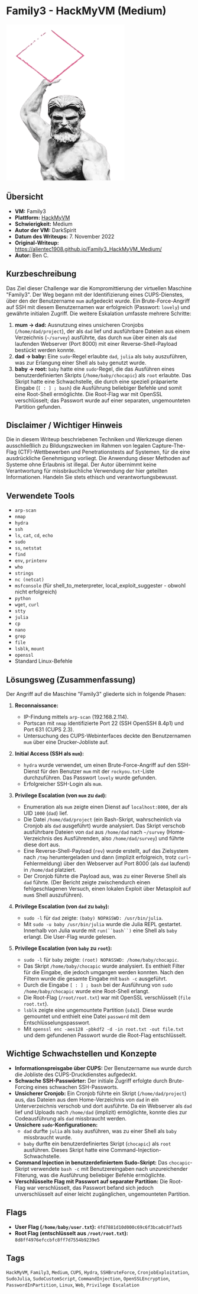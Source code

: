 # Family3 - HackMyVM (Medium)

![Family3.png](Family3.png)

## Übersicht

*   **VM:** Family3
*   **Plattform:** [HackMyVM](https://hackmyvm.eu/machines/machine.php?vm=Family3)
*   **Schwierigkeit:** Medium
*   **Autor der VM:** DarkSpirit
*   **Datum des Writeups:** 7. November 2022
*   **Original-Writeup:** https://alientec1908.github.io/Family3_HackMyVM_Medium/
*   **Autor:** Ben C.

## Kurzbeschreibung

Das Ziel dieser Challenge war die Kompromittierung der virtuellen Maschine "Family3". Der Weg begann mit der Identifizierung eines CUPS-Dienstes, über den der Benutzername `mum` aufgedeckt wurde. Ein Brute-Force-Angriff auf SSH mit diesem Benutzernamen war erfolgreich (Passwort: `lovely`) und gewährte initialen Zugriff. Die weitere Eskalation umfasste mehrere Schritte:
1.  **mum -> dad:** Ausnutzung eines unsicheren Cronjobs (`/home/dad/project`), der als `dad` lief und ausführbare Dateien aus einem Verzeichnis (`~/survey`) ausführte, das durch `mum` über einen als `dad` laufenden Webserver (Port 8000) mit einer Reverse-Shell-Payload bestückt werden konnte.
2.  **dad -> baby:** Eine `sudo`-Regel erlaubte `dad`, `julia` als `baby` auszuführen, was zur Erlangung einer Shell als `baby` genutzt wurde.
3.  **baby -> root:** `baby` hatte eine `sudo`-Regel, die das Ausführen eines benutzerdefinierten Skripts (`/home/baby/chocapic`) als `root` erlaubte. Das Skript hatte eine Schwachstelle, die durch eine speziell präparierte Eingabe (`[ : ] ; bash`) die Ausführung beliebiger Befehle und somit eine Root-Shell ermöglichte.
Die Root-Flag war mit OpenSSL verschlüsselt; das Passwort wurde auf einer separaten, ungemounteten Partition gefunden.

## Disclaimer / Wichtiger Hinweis

Die in diesem Writeup beschriebenen Techniken und Werkzeuge dienen ausschließlich zu Bildungszwecken im Rahmen von legalen Capture-The-Flag (CTF)-Wettbewerben und Penetrationstests auf Systemen, für die eine ausdrückliche Genehmigung vorliegt. Die Anwendung dieser Methoden auf Systeme ohne Erlaubnis ist illegal. Der Autor übernimmt keine Verantwortung für missbräuchliche Verwendung der hier geteilten Informationen. Handeln Sie stets ethisch und verantwortungsbewusst.

## Verwendete Tools

*   `arp-scan`
*   `nmap`
*   `hydra`
*   `ssh`
*   `ls`, `cat`, `cd`, `echo`
*   `sudo`
*   `ss`, `netstat`
*   `find`
*   `env`, `printenv`
*   `who`
*   `strings`
*   `nc (netcat)`
*   `msfconsole` (für shell_to_meterpreter, local_exploit_suggester - obwohl nicht erfolgreich)
*   `python`
*   `wget`, `curl`
*   `stty`
*   `julia`
*   `cp`
*   `nano`
*   `grep`
*   `file`
*   `lsblk`, `mount`
*   `openssl`
*   Standard Linux-Befehle

## Lösungsweg (Zusammenfassung)

Der Angriff auf die Maschine "Family3" gliederte sich in folgende Phasen:

1.  **Reconnaissance:**
    *   IP-Findung mittels `arp-scan` (192.168.2.114).
    *   Portscan mit `nmap` identifizierte Port 22 (SSH OpenSSH 8.4p1) und Port 631 (CUPS 2.3).
    *   Untersuchung des CUPS-Webinterfaces deckte den Benutzernamen `mum` über eine Drucker-Jobliste auf.

2.  **Initial Access (SSH als `mum`):**
    *   `hydra` wurde verwendet, um einen Brute-Force-Angriff auf den SSH-Dienst für den Benutzer `mum` mit der `rockyou.txt`-Liste durchzuführen. Das Passwort `lovely` wurde gefunden.
    *   Erfolgreicher SSH-Login als `mum`.

3.  **Privilege Escalation (von `mum` zu `dad`):**
    *   Enumeration als `mum` zeigte einen Dienst auf `localhost:8000`, der als UID `1000` (`dad`) lief.
    *   Die Datei `/home/dad/project` (ein Bash-Skript, wahrscheinlich via Cronjob als `dad` ausgeführt) wurde analysiert. Das Skript verschob ausführbare Dateien von `dad` aus `/home/dad` nach `~/survey` (Home-Verzeichnis des Ausführenden, also `/home/dad/survey`) und führte diese dort aus.
    *   Eine Reverse-Shell-Payload (`rev`) wurde erstellt, auf das Zielsystem nach `/tmp` heruntergeladen und dann (implizit erfolgreich, trotz `curl`-Fehlermeldung) über den Webserver auf Port 8000 (als `dad` laufend) in `/home/dad` platziert.
    *   Der Cronjob führte die Payload aus, was zu einer Reverse Shell als `dad` führte. (Der Bericht zeigte zwischendurch einen fehlgeschlagenen Versuch, einen lokalen Exploit über Metasploit auf `mum`s Shell auszuführen).

4.  **Privilege Escalation (von `dad` zu `baby`):**
    *   `sudo -l` für `dad` zeigte: `(baby) NOPASSWD: /usr/bin/julia`.
    *   Mit `sudo -u baby /usr/bin/julia` wurde die Julia REPL gestartet. Innerhalb von Julia wurde mit `run(``bash``)` eine Shell als `baby` erlangt. Die User-Flag wurde gelesen.

5.  **Privilege Escalation (von `baby` zu `root`):**
    *   `sudo -l` für `baby` zeigte: `(root) NOPASSWD: /home/baby/chocapic`.
    *   Das Skript `/home/baby/chocapic` wurde analysiert. Es enthielt Filter für die Eingabe, die jedoch umgangen werden konnten. Nach den Filtern wurde die gesamte Eingabe mit `bash -c` ausgeführt.
    *   Durch die Eingabe `[ : ] ; bash` bei der Ausführung von `sudo /home/baby/chocapic` wurde eine Root-Shell erlangt.
    *   Die Root-Flag (`/root/root.txt`) war mit OpenSSL verschlüsselt (`file root.txt`).
    *   `lsblk` zeigte eine ungemountete Partition (`sda3`). Diese wurde gemountet und enthielt eine Datei `password` mit dem Entschlüsselungspasswort.
    *   Mit `openssl enc -aes128 -pbkdf2 -d -in root.txt -out file.txt` und dem gefundenen Passwort wurde die Root-Flag entschlüsselt.

## Wichtige Schwachstellen und Konzepte

*   **Informationspreisgabe über CUPS:** Der Benutzername `mum` wurde durch die Jobliste des CUPS-Druckdienstes aufgedeckt.
*   **Schwache SSH-Passwörter:** Der initiale Zugriff erfolgte durch Brute-Forcing eines schwachen SSH-Passworts.
*   **Unsicherer Cronjob:** Ein Cronjob führte ein Skript (`/home/dad/project`) aus, das Dateien aus dem Home-Verzeichnis von `dad` in ein Unterverzeichnis verschob und dort ausführte. Da ein Webserver als `dad` lief und Uploads nach `/home/dad` (implizit) ermöglichte, konnte dies zur Codeausführung als `dad` missbraucht werden.
*   **Unsichere `sudo`-Konfigurationen:**
    *   `dad` durfte `julia` als `baby` ausführen, was zu einer Shell als `baby` missbraucht wurde.
    *   `baby` durfte ein benutzerdefiniertes Skript (`chocapic`) als `root` ausführen. Dieses Skript hatte eine Command-Injection-Schwachstelle.
*   **Command Injection in benutzerdefiniertem Sudo-Skript:** Das `chocapic`-Skript verwendete `bash -c` mit Benutzereingaben nach unzureichender Filterung, was die Ausführung beliebiger Befehle ermöglichte.
*   **Verschlüsselte Flag mit Passwort auf separater Partition:** Die Root-Flag war verschlüsselt, das Passwort befand sich jedoch unverschlüsselt auf einer leicht zugänglichen, ungemounteten Partition.

## Flags

*   **User Flag (`/home/baby/user.txt`):** `4fd7881d10d000c69c6f3bca0c8f7ad5`
*   **Root Flag (entschlüsselt aus `/root/root.txt`):** `8d8ff4976efccbfc8ff7d7554b9239e5`

## Tags

`HackMyVM`, `Family3`, `Medium`, `CUPS`, `Hydra`, `SSHBruteForce`, `CronjobExploitation`, `SudoJulia`, `SudoCustomScript`, `CommandInjection`, `OpenSSLEncryption`, `PasswordInPartition`, `Linux`, `Web`, `Privilege Escalation`
